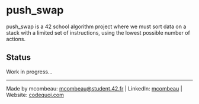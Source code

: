 # push_swap
push_swap is a 42 school algorithm project where we must sort data on a stack with a limited set of instructions, using the lowest possible number of actions.

## Status
Work in progress...

---
Made by mcombeau: mcombeau@student.42.fr | LinkedIn: [mcombeau](https://www.linkedin.com/in/mia-combeau-86653420b/) | Website: [codequoi.com](https://www.codequoi.com)
